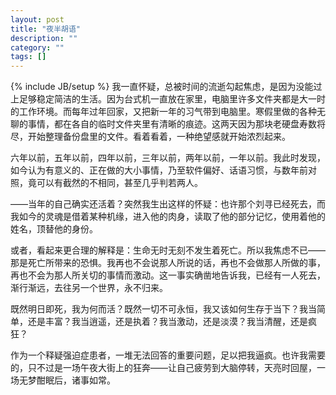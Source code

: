 ```yaml
---
layout: post
title: "夜半胡语"
description: ""
category: ""
tags: []
---
```

{% include JB/setup %}
我一直怀疑，总被时间的流逝勾起焦虑，是因为没能过上足够稳定简洁的生活。因为台式机一直放在家里，电脑里许多文件夹都是大一时的工作环境。而每年过年回家，又把新一年的习气带到电脑里。寒假里做的各种无聊的事情，都在各自的临时文件夹里有清晰的痕迹。这两天因为那块老硬盘寿数将尽，开始整理备份盘里的文件。看着看着，一种绝望感就开始浓烈起来。

六年以前，五年以前，四年以前，三年以前，两年以前，一年以前。我此时发现，如今认为有意义的、正在做的大小事情，乃至软件偏好、话语习惯，与数年前对照，竟可以有截然的不相同，甚至几乎判若两人。

——当年的自己确实还活着？突然我生出这样的怀疑：也许那个刘寻已经死去，而我如今的灵魂是借着某种机缘，进入他的肉身，读取了他的部分记忆，使用着他的姓名，顶替他的身份。

或者，看起来更合理的解释是：生命无时无刻不发生着死亡。所以我焦虑不已——那是死亡所带来的恐惧。我再也不会说那人所说的话，再也不会做那人所做的事，再也不会为那人所关切的事情而激动。这一事实确凿地告诉我，已经有一人死去，渐行渐远，去往另一个世界，永不归来。

既然明日即死，我为何而活？既然一切不可永恒，我又该如何生存于当下？我当简单，还是丰富？我当逍遥，还是执着？我当激动，还是淡漠？我当清醒，还是疯狂？

作为一个释疑强迫症患者，一堆无法回答的重要问题，足以把我逼疯。也许我需要的，只不过是一场午夜大街上的狂奔——让自己疲劳到大脑停转，天亮时回屋，一场无梦酣眠后，诸事如常。